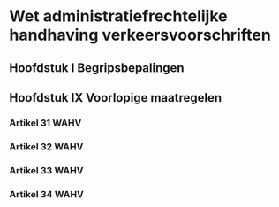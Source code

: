 # Wet administratiefrechtelijke handhaving verkeersvoorschriften

## Hoofdstuk I Begripsbepalingen

## Hoofdstuk IX Voorlopige maatregelen

### Artikel 31 WAHV

### Artikel 32 WAHV

### Artikel 33 WAHV

### Artikel 34 WAHV

